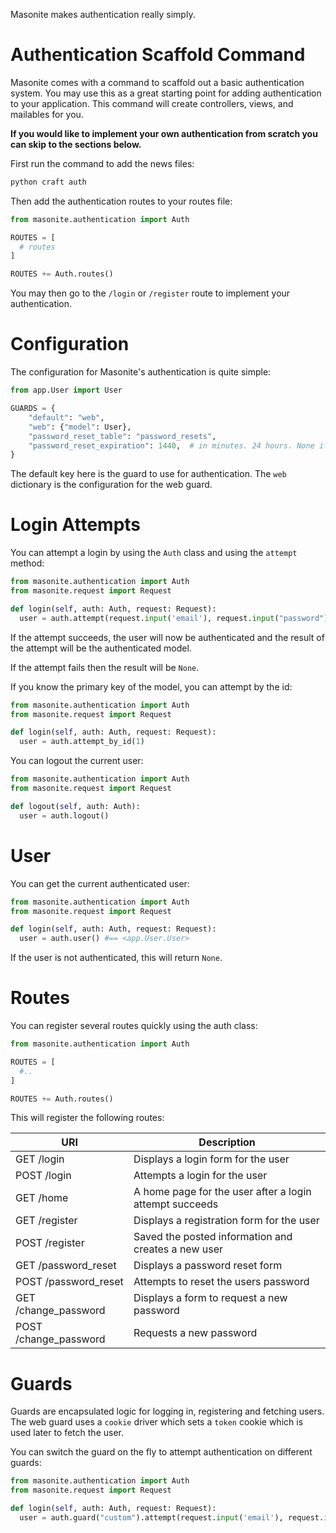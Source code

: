 Masonite makes authentication really simply. 

# Authentication Scaffold Command

Masonite comes with a command to scaffold out a basic authentication system. You may use this as a great starting point for adding authentication to your application. This command will create controllers, views, and mailables for you.

**If you would like to implement your own authentication from scratch you can skip to the sections below.**

First run the command to add the news files:

```python
python craft auth
```

Then add the authentication routes to your routes file:

```python
from masonite.authentication import Auth

ROUTES = [
  # routes
]

ROUTES += Auth.routes()
```

You may then go to the `/login` or `/register` route to implement your authentication.

# Configuration

The configuration for Masonite's authentication is quite simple:

```python
from app.User import User

GUARDS = {
    "default": "web",
    "web": {"model": User},
    "password_reset_table": "password_resets",
    "password_reset_expiration": 1440,  # in minutes. 24 hours. None if disabled
}

```

The default key here is the guard to use for authentication. The `web` dictionary is the configuration for the web guard.

# Login Attempts

You can attempt a login by using the `Auth` class and using the `attempt` method:

```python
from masonite.authentication import Auth
from masonite.request import Request

def login(self, auth: Auth, request: Request):
  user = auth.attempt(request.input('email'), request.input("password"))
```

If the attempt succeeds, the user will now be authenticated and the result of the attempt will be the authenticated model.

If the attempt fails then the result will be `None`.

If you know the primary key of the model, you can attempt by the id:

```python
from masonite.authentication import Auth
from masonite.request import Request

def login(self, auth: Auth, request: Request):
  user = auth.attempt_by_id(1)
```

You can logout the current user:

```python
from masonite.authentication import Auth
from masonite.request import Request

def logout(self, auth: Auth):
  user = auth.logout()
```

# User

You can get the current authenticated user:

```python
from masonite.authentication import Auth
from masonite.request import Request

def login(self, auth: Auth, request: Request):
  user = auth.user() #== <app.User.User>
```

If the user is not authenticated, this will return `None`.

# Routes

You can register several routes quickly using the auth class:

```python
from masonite.authentication import Auth

ROUTES = [
  #..
]

ROUTES += Auth.routes()
```

This will register the following routes:

| URI                   | Description                                             |
| --------------------- | ------------------------------------------------------- |
| GET /login            | Displays a login form for the user                      |
| POST /login           | Attempts a login for the user                           |
| GET /home             | A home page for the user after a login attempt succeeds |
| GET /register         | Displays a registration form for the user               |
| POST /register        | Saved the posted information and creates a new user     |
| GET /password_reset   | Displays a password reset form                          |
| POST /password_reset  | Attempts to reset the users password                    |
| GET /change_password  | Displays a form to request a new password               |
| POST /change_password | Requests a new password                                 |

# Guards

Guards are encapsulated logic for logging in, registering and fetching users. The web guard uses a `cookie` driver which sets a `token` cookie which is used later to fetch the user.

You can switch the guard on the fly to attempt authentication on different guards:

```python
from masonite.authentication import Auth
from masonite.request import Request

def login(self, auth: Auth, request: Request):
  user = auth.guard("custom").attempt(request.input('email'), request.input("password")) #== <app.User.User>
```
